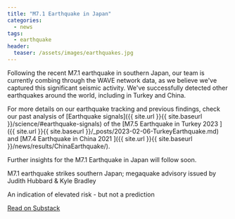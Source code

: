 ```yaml
---
title: "M7.1 Earthquake in Japan"
categories:
  - news
tags:
  - earthquake
header:
  teaser: /assets/images/earthquakes.jpg
---
```


Following the recent M7.1 earthquake in southern Japan, our team is currently combing through the WAVE network data, as we believe we've captured this significant seismic activity. We've successfully detected other earthquakes around the world, including in Turkey and China. 

For more details on our earthquake tracking and previous findings, check our past analysis of [Earthquake signals]({{ site.url }}{{ site.baseurl }}/science/#earthquake-signals) of the [M7.5 Earthquake in Turkey 2023 <i class="fa fa-file-text" aria-hidden="true"></i>]({{ site.url }}{{ site.baseurl }}/_posts/2023-02-06-TurkeyEarthquake.md) and [M7.4 Earthquake in China 2021 <i class="fa fa-file-text" aria-hidden="true"></i>]({{ site.url }}{{ site.baseurl }}/news/results/ChinaEarthquake/).

Further insights for the M7.1 Earthquake in Japan will follow soon. 

<div class="substack-post-embed"><p lang="en">M7.1 earthquake strikes southern Japan; megaquake advisory issued by Judith Hubbard & Kyle Bradley</p><p>An indication of elevated risk - but not a prediction</p><a data-post-link href="https://earthquakeinsights.substack.com/p/m71-earthquake-strikes-southern-japan">Read on Substack</a></div><script async src="https://substack.com/embedjs/embed.js" charset="utf-8"></script>
